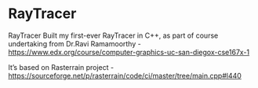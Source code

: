 # RayTracer
RayTracer
Built my first-ever RayTracer in C++, as part of course undertaking from Dr.Ravi Ramamoorthy - https://www.edx.org/course/computer-graphics-uc-san-diegox-cse167x-1

It’s based on Rasterrain project - https://sourceforge.net/p/rasterrain/code/ci/master/tree/main.cpp#l440
